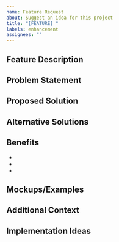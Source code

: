 ```yaml
---
name: Feature Request
about: Suggest an idea for this project
title: "[FEATURE] "
labels: enhancement
assignees: ""
---
```


## Feature Description

<!-- A clear and concise description of the feature you'd like to see -->

## Problem Statement

<!-- Describe the problem this feature would solve -->
<!-- Example: I'm always frustrated when [...] -->

## Proposed Solution

<!-- A clear and concise description of what you want to happen -->

## Alternative Solutions

<!-- Describe any alternative solutions or features you've considered -->

## Benefits

<!-- Explain how this feature would benefit users -->

-
-
-

## Mockups/Examples

<!-- If applicable, add mockups, wireframes, or examples from other projects -->

## Additional Context

<!-- Add any other context, screenshots, or references about the feature request here -->

## Implementation Ideas

<!-- Optional: Share any technical implementation ideas -->
